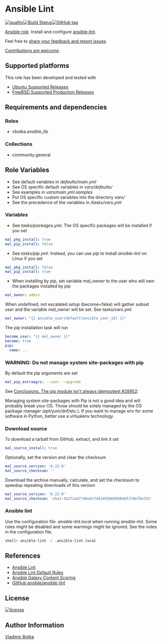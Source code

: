 # Ansible Lint

[![quality](https://img.shields.io/ansible/quality/27910)](https://galaxy.ansible.com/vbotka/ansible_lint)[![Build Status](https://app.travis-ci.com/vbotka/ansible-lint.svg?branch=master)](https://app.travis-ci.com/vbotka/ansible-lint)[![GitHub tag](https://img.shields.io/github/tag/vbotka/ansible-lint.svg)](https://github.com/vbotka/ansible-lint/tags)

[Ansible role](https://galaxy.ansible.com/vbotka/ansible_lint/). Install and configure [ansible-lint](https://github.com/ansible-community/ansible-lint).

Feel free to [share your feedback and report issues](https://github.com/vbotka/ansible-lint/issues).

[Contributions are welcome](https://github.com/firstcontributions/first-contributions).


## Supported platforms

This role has been developed and tested with
* [Ubuntu Supported Releases](http://releases.ubuntu.com/)
* [FreeBSD Supported Production Releases](https://www.freebsd.org/releases/)


## Requirements and dependencies

### Roles

- vbotka.ansible_lib

### Collections

- community.general


## Role Variables

- See default variables in *defaults/main.yml*
- See OS specific default variables in *vars/defaults/*
- See examples in *vars/main.yml.samples*
- Put OS specific custom variables into the directory *vars/*
- See the precedence of the variables in */tasks/vars.yml*


### Variables

- See *tasks/packages.yml*. The OS specific packages will be installed
  if you set

```yaml
mal_pkg_install: true
mal_pip_install: false
```

- See *tasks/pip.yml*. Instead, you can use *pip* to install
  *ansible-lint* on Linux if you set

```yaml
mal_pkg_install: false
mal_pip_install: true
```

- When installing by pip, set variable *mal_owner* to the user who
  will own the packages installed by pip

```yaml
mal_owner: admin
```

When undefined, not escalated *setup* (become=false) will gather
subset *user* and the variable *mal_owner* will be set. See
tasks/vars.yml

```yaml
mal_owner: "{{ ansible_user|default(ansible_user_id) }}"
```

The *pip* installation task will run

```yaml
become_user: "{{ mal_owner }}"
become: true
pip:
  name: ...
```

### WARNING: Do not manage system site-packages with pip

By default the pip arguments are set

```yaml
mal_pip_extraagrs: --user --upgrade
```

See [Conclusions. The pip module isn't always idempotent #28952](https://github.com/ansible/ansible/issues/28952):

  Managing system site-packages with Pip is not a good idea and will
  probably break your OS. Those should be solely managed by the OS
  package manager (apt/yum/dnf/etc.). If you want to manage env for
  some software in Python, better use a virtualenv technology.


### Download source

To download a tarball from GitHub, extract, and link it set

```yaml
mal_source_install: true
```

Optionally, set the version and clear the checksum

```yaml
mal_source_version: '6.22.0'
mal_source_checksum: ''
```

Download the archive manually, calculate, and set the checksum to
speedup repeating downloads of this version

```yaml
mal_source_version: '6.22.0'
mal_source_checksum: 'sha1:3a272ad7746edc7dd2493b695b0a0f378efbe335'
```


### Ansible lint

Use the configuration file *.ansible-lint.local* when running
*ansible-lint*. Some rules might be disabled and some warnings might
be ignored. See the notes in the configuration file.

```bash
shell> ansible-lint -c .ansible-lint.local
```


## References

- [Ansible Lint](https://docs.ansible.com/ansible-lint/)
- [Ansible Lint Default Rules](https://docs.ansible.com/ansible-lint/rules/default_rules.html#default-rules)
- [Ansible Galaxy Content Scoring](https://galaxy.ansible.com/docs/contributing/content_scoring.html#syntax-score)
- [GitHub ansible/ansible-lint](https://github.com/ansible/ansible-lint)


## License

[![license](https://img.shields.io/badge/license-BSD-red.svg)](https://www.freebsd.org/doc/en/articles/bsdl-gpl/article.html)


## Author Information

[Vladimir Botka](https://botka.info)
